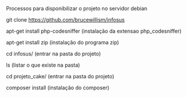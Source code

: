   Processos para disponibilizar o projeto no servidor debian
  
  git clone https://github.com/brucewillism/infosus

  apt-get install php-codesniffer
  (instalação da extensao php_codesniffer)

  apt-get install zip
  (instalação do programa zip)
    
  cd infosus/
  (entrar na pasta do projeto) 
  
  ls
  (listar o que existe na pasta) 
  
  cd projeto_cake/
  (entrar na pasta do projeto) 
  
  composer install
  (instalação do composer) 